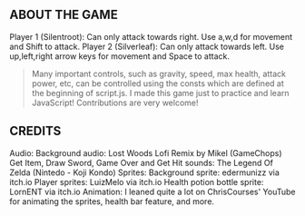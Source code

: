 ABOUT THE GAME
--------------
Player 1 (Silentroot): Can only attack towards right. Use a,w,d for movement and Shift to attack.
Player 2 (Silverleaf): Can only attack towards left. Use up,left,right arrow keys for movement and Space to attack.
> Many important controls, such as gravity, speed, max health, attack power, etc, can be controlled using the consts
which are defined at the beginning of script.js.
> I made this game just to practice and learn JavaScript! Contributions are very welcome!


CREDITS
-------
Audio:
    Background audio: Lost Woods Lofi Remix by Mikel (GameChops)
    Get Item, Draw Sword, Game Over and Get Hit sounds: The Legend Of Zelda (Nintedo - Koji Kondo)
Sprites:
    Background sprite: edermunizz via itch.io
    Player sprites: LuizMelo via itch.io
    Health potion bottle sprite: LornENT via itch.io
Animation:
    I leaned quite a lot on ChrisCourses' YouTube for animating the sprites, health bar feature, and more.